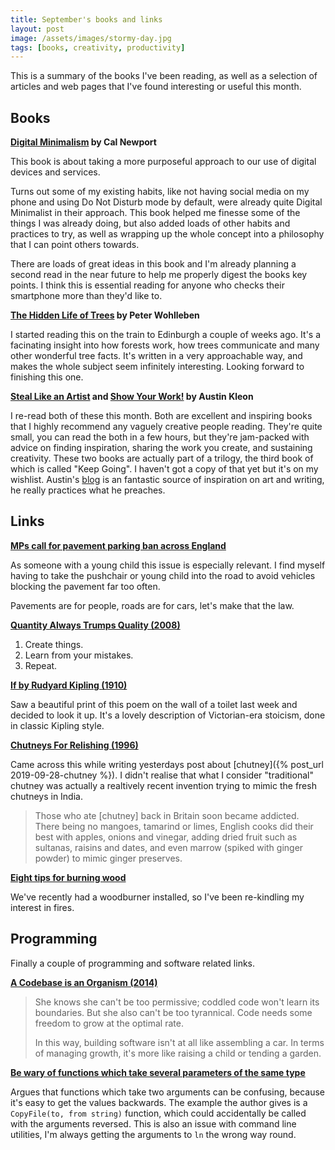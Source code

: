 ```yaml
---
title: September's books and links
layout: post
image: /assets/images/stormy-day.jpg
tags: [books, creativity, productivity]
---
```


This is a summary of the books I've been reading, as well as a selection of articles and web pages that I've found interesting or useful this month.

## Books

**[Digital Minimalism](http://www.calnewport.com/books/digital-minimalism/) by Cal Newport**

This book is about taking a more purposeful approach to our use of digital devices and services.

Turns out some of my existing habits, like not having social media on my phone and using Do Not Disturb mode by default, were already quite Digital Minimalist in their approach. This book helped me finesse some of the things I was already doing, but also added loads of other habits and practices to try, as well as wrapping up the whole concept into a philosophy that I can point others towards.

There are loads of great ideas in this book and I'm already planning a second read in the near future to help me properly digest the books key points. I think this is essential reading for anyone who checks their smartphone more than they'd like to.

**[The Hidden Life of Trees](https://www.goodreads.com/book/show/28256439-the-hidden-life-of-trees) by Peter Wohlleben**

I started reading this on the train to Edinburgh a couple of weeks ago. It's a facinating insight into how forests work, how trees communicate and many other wonderful tree facts. It's written in a very approachable way, and makes the whole subject seem infinitely interesting. Looking forward to finishing this one.

**[Steal Like an Artist](https://austinkleon.com/steal/) and [Show Your Work!](https://austinkleon.com/show-your-work/) by Austin Kleon**

I re-read both of these this month. Both are excellent and inspiring books that I highly recommend any vaguely creative people reading. They're quite small, you can read the both in a few hours, but they're jam-packed with advice on finding inspiration, sharing the work you create, and sustaining creativity. These two books are actually part of a trilogy, the third book of which is called "Keep Going". I haven't got a copy of that yet but it's on my wishlist. Austin's [blog](https://austinkleon.com) is an fantastic source of inspiration on art and writing, he really practices what he preaches.

## Links

**[MPs call for pavement parking ban across England](https://www.bbc.co.uk/news/uk-politics-49635176)**

As someone with a young child this issue is especially relevant. I find myself having to take the pushchair or young child into the road to avoid vehicles blocking the pavement far too often.

Pavements are for people, roads are for cars, let's make that the law.

**[Quantity Always Trumps Quality (2008)](https://blog.codinghorror.com/quantity-always-trumps-quality/)**

1. Create things.
2. Learn from your mistakes.
3. Repeat.

**[If by Rudyard Kipling (1910)](https://www.poetryfoundation.org/poems/46473/if---)**

Saw a beautiful print of this poem on the wall of a toilet last week and decided to look it up. It's a lovely description of Victorian-era stoicism, done in classic Kipling style.

**[Chutneys For Relishing (1996)](https://www.independent.co.uk/arts-entertainment/chutneys-for-relishing-1310363.html)**

Came across this while writing yesterdays post about [chutney]({% post_url 2019-09-28-chutney %}). I didn't realise that what I consider "traditional" chutney was actually a realtively recent invention trying to mimic the fresh chutneys in India.

> Those who ate [chutney] back in Britain soon became addicted. There being no mangoes, tamarind or limes, English cooks did their best with apples, onions and vinegar, adding dried fruit such as sultanas, raisins and dates, and even marrow (spiked with ginger powder) to mimic ginger preserves.

**[Eight tips for burning wood](https://jotul.com/int/guides/eight-tips-for-burning-wood)**

We've recently had a woodburner installed, so I've been re-kindling my interest in fires.

## Programming

Finally a couple of programming and software related links.

**[A Codebase is an Organism (2014)](https://meltingasphalt.com/a-codebase-is-an-organism/)**

> She knows she can't be too permissive; coddled code won't learn its boundaries. But she also can't be too tyrannical. Code needs some freedom to grow at the optimal rate.
>
> In this way, building software isn't at all like assembling a car. In terms of managing growth, it's more like raising a child or tending a garden.

**[Be wary of functions which take several parameters of the same type](https://dave.cheney.net/2019/09/24/be-wary-of-functions-which-take-several-parameters-of-the-same-type)**

Argues that functions which take two arguments can be confusing, because it's easy to get the values backwards. The example the author gives is a `CopyFile(to, from string)` function, which could accidentally be called with the arguments reversed. This is also an issue with command line utilities, I'm always getting the arguments to `ln` the wrong way round.

